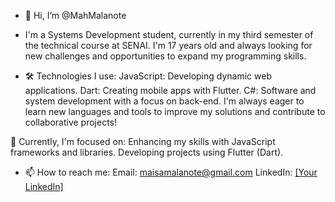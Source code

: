 - 👋 Hi, I’m @MahMalanote
- I'm a Systems Development student, currently in my third semester of the technical course at SENAI. I'm 17 years old and always looking for new challenges and opportunities to expand my programming skills.

- 🛠️ Technologies I use:
JavaScript: Developing dynamic web applications.
Dart: Creating mobile apps with Flutter.
C#: Software and system development with a focus on back-end.
I'm always eager to learn new languages and tools to improve my solutions and contribute to collaborative projects!

🌱 Currently, I'm focused on:
Enhancing my skills with JavaScript frameworks and libraries.
Developing projects using Flutter (Dart).

- 📫 How to reach me:
Email: maisamalanote@gmail.com
LinkedIn: [[Your LinkedIn]](https://www.linkedin.com/in/maisa-malanote-099805268/)



<!---
MahMalanote/MahMalanote is a ✨ special ✨ repository because its `README.md` (this file) appears on your GitHub profile.
You can click the Preview link to take a look at your changes.
--->

